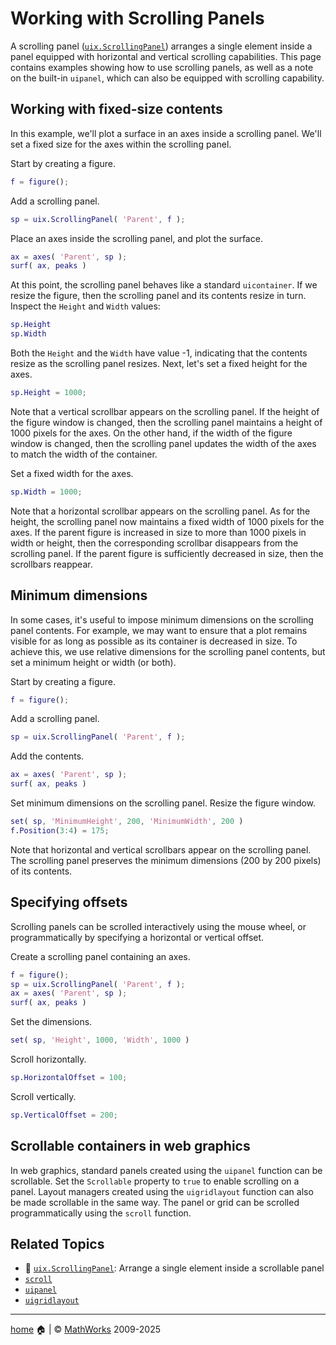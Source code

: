 # Working with Scrolling Panels

A scrolling panel ([`uix.ScrollingPanel`](uixScrollingPanel.md)) arranges a single element inside a panel equipped with horizontal and vertical scrolling capabilities. This page contains examples showing how to use scrolling panels, as well as a note on the built-in `uipanel`, which can also be equipped with scrolling capability.

## Working with fixed-size contents

In this example, we'll plot a surface in an axes inside a scrolling panel. We'll set a fixed size for the axes within the scrolling panel.

Start by creating a figure.
```matlab
f = figure();
```

Add a scrolling panel.
```matlab
sp = uix.ScrollingPanel( 'Parent', f );
```

Place an axes inside the scrolling panel, and plot the surface.
```matlab
ax = axes( 'Parent', sp );
surf( ax, peaks )
```

At this point, the scrolling panel behaves like a standard `uicontainer`. If we resize the figure, then the scrolling panel and its contents resize in turn. Inspect the `Height` and `Width` values:
```matlab
sp.Height
sp.Width
```

Both the `Height` and the `Width` have value -1, indicating that the contents resize as the scrolling panel resizes. Next, let's set a fixed height for the axes.

```matlab
sp.Height = 1000;
```

Note that a vertical scrollbar appears on the scrolling panel. If the height of the figure window is changed, then the scrolling panel maintains a height of 1000 pixels for the axes. On the other hand, if the width of the figure window is changed, then the scrolling panel updates the width of the axes to match the width of the container.

Set a fixed width for the axes.
```matlab
sp.Width = 1000;
```

Note that a horizontal scrollbar appears on the scrolling panel. As for the height, the scrolling panel now maintains a fixed width of 1000 pixels for the axes. If the parent figure is increased in size to more than 1000 pixels in width or height, then the corresponding scrollbar disappears from the scrolling panel. If the parent figure is sufficiently decreased in size, then the scrollbars reappear.

## Minimum dimensions

In some cases, it's useful to impose minimum dimensions on the scrolling panel contents. For example, we may want to ensure that a plot remains visible for as long as possible as its container is decreased in size. To achieve this, we use relative dimensions for the scrolling panel contents, but set a minimum height or width (or both).

Start by creating a figure.
```matlab
f = figure();
```

Add a scrolling panel.
```matlab
sp = uix.ScrollingPanel( 'Parent', f );
```

Add the contents.
```matlab
ax = axes( 'Parent', sp );
surf( ax, peaks )
```

Set minimum dimensions on the scrolling panel. Resize the figure window.
```matlab
set( sp, 'MinimumHeight', 200, 'MinimumWidth', 200 )
f.Position(3:4) = 175;
```

Note that horizontal and vertical scrollbars appear on the scrolling panel. The scrolling panel preserves the minimum dimensions (200 by 200 pixels) of its contents.

## Specifying offsets

Scrolling panels can be scrolled interactively using the mouse wheel, or programmatically by specifying a horizontal or vertical offset.

Create a scrolling panel containing an axes.
```matlab
f = figure();
sp = uix.ScrollingPanel( 'Parent', f );
ax = axes( 'Parent', sp );
surf( ax, peaks )
```

Set the dimensions.
```matlab
set( sp, 'Height', 1000, 'Width', 1000 )
```

Scroll horizontally.
```matlab
sp.HorizontalOffset = 100;
```

Scroll vertically.
```matlab
sp.VerticalOffset = 200;
```

## Scrollable containers in web graphics

In web graphics, standard panels created using the `uipanel` function can be scrollable. Set the `Scrollable` property to `true` to enable scrolling on a panel. Layout managers created using the `uigridlayout` function can also be made scrollable in the same way. The panel or grid can be scrolled programmatically using the `scroll` function. 

## Related Topics

* :scroll: [`uix.ScrollingPanel`](uixScrollingPanel.md): Arrange a single element inside a scrollable panel
* [`scroll`](https://www.mathworks.com/help/matlab/ref/matlab.ui.container.tree.scroll.html)
* [`uipanel`](https://www.mathworks.com/help/matlab/ref/uipanel.html)
* [`uigridlayout`](https://www.mathworks.com/help/matlab/ref/uigridlayout.html)

___

[home](index.md) :house: | :copyright: [MathWorks](https://www.mathworks.com/services/consulting.html) 2009-2025